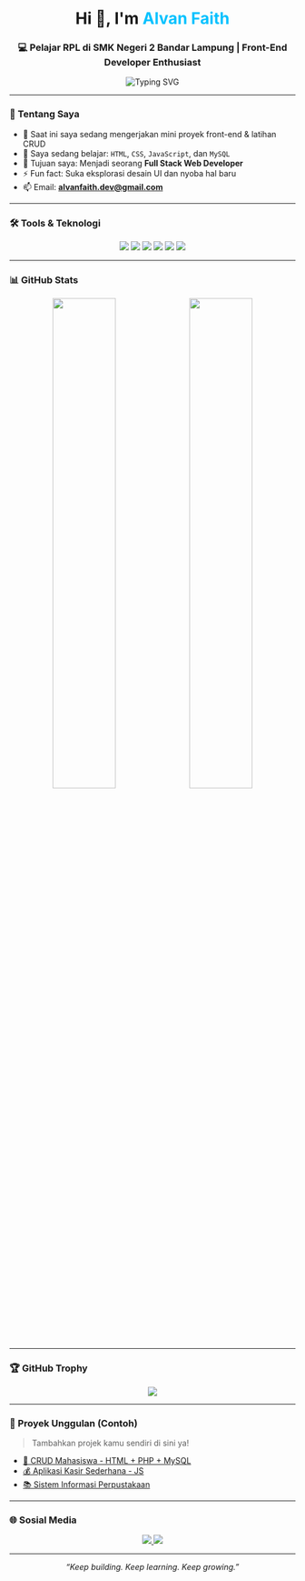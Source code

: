 <h1 align="center">Hi 👋, I'm <span style="color:#00C2FF;">Alvan Faith </span></h1>
<h3 align="center">💻 Pelajar RPL di SMK Negeri 2 Bandar Lampung | Front-End Developer Enthusiast</h3>

<p align="center">
  <img src="https://readme-typing-svg.herokuapp.com?font=Fira+Code&weight=600&size=22&pause=1000&color=00C2FF&center=true&vCenter=true&width=500&lines=Learning+HTML,+CSS,+JavaScript,+MySQL;Crafting+UI+with+Clean+Design;Dreaming+to+be+a+Full+Stack+Dev" alt="Typing SVG" />
</p>

---

### 📌 Tentang Saya

- 🔭 Saat ini saya sedang mengerjakan mini proyek front-end & latihan CRUD
- 🌱 Saya sedang belajar: `HTML`, `CSS`, `JavaScript`, dan `MySQL`
- 🎯 Tujuan saya: Menjadi seorang **Full Stack Web Developer**
- ⚡ Fun fact: Suka eksplorasi desain UI dan nyoba hal baru
- 📫 Email: **alvanfaith.dev@gmail.com**

---

### 🛠️ Tools & Teknologi

<p align="center">
  <img src="https://img.shields.io/badge/HTML5-E34F26?style=for-the-badge&logo=html5&logoColor=white"/>
  <img src="https://img.shields.io/badge/CSS3-1572B6?style=for-the-badge&logo=css3&logoColor=white"/>
  <img src="https://img.shields.io/badge/JavaScript-F7DF1E?style=for-the-badge&logo=javascript&logoColor=black"/>
  <img src="https://img.shields.io/badge/MySQL-00758F?style=for-the-badge&logo=mysql&logoColor=white"/>
  <img src="https://img.shields.io/badge/Git-F05032?style=for-the-badge&logo=git&logoColor=white"/>
  <img src="https://img.shields.io/badge/VS%20Code-007ACC?style=for-the-badge&logo=visual-studio-code&logoColor=white"/>
</p>

---

### 📊 GitHub Stats

<p align="center">
  <img src="https://github-readme-stats.vercel.app/api?username=alvanfaith&show_icons=true&theme=tokyonight&border_radius=10" width="47%"/>
  <img src="https://github-readme-stats.vercel.app/api/top-langs/?username=alvanfaith&layout=compact&theme=tokyonight&border_radius=10" width="47%"/>
</p>

---

### 🏆 GitHub Trophy

<p align="center">
  <img src="https://github-profile-trophy.vercel.app/?username=alvanfaith&theme=tokyonight&no-frame=true&column=6" />
</p>

---

### 🚀 Proyek Unggulan (Contoh)

> Tambahkan projek kamu sendiri di sini ya!

- [🎯 CRUD Mahasiswa - HTML + PHP + MySQL](https://github.com/alvanfaith/crud-mahasiswa)
- [💰 Aplikasi Kasir Sederhana - JS](https://github.com/alvanfaith/kasir-app)
- [📚 Sistem Informasi Perpustakaan](https://github.com/alvanfaith/perpustakaan)

---

### 🌐 Sosial Media

<p align="center">
  <a href="https://instagram.com/alvanfaith">
    <img src="https://img.shields.io/badge/Instagram-%23E4405F?style=for-the-badge&logo=instagram&logoColor=white" />
  </a>
  <a href="https://linkedin.com/in/alvanfaith">
    <img src="https://img.shields.io/badge/LinkedIn-%230077B5?style=for-the-badge&logo=linkedin&logoColor=white" />
  </a>
</p>

---

<p align="center">
  <em>“Keep building. Keep learning. Keep growing.”</em>
</p>
